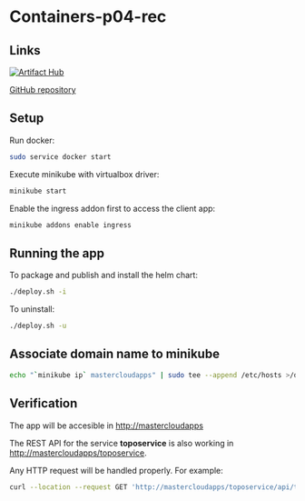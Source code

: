 # Containers-p04-rec

## Links

[![Artifact Hub](https://img.shields.io/endpoint?url=https://artifacthub.io/badge/repository/eoloplanner-mlorente-jagarrido)](https://artifacthub.io/packages/search?repo=eoloplanner-mlorente-jagarrido)

[GitHub repository](https://github.com/manulorente/mcloudapps-M3/tree/main/Containers-P04-rec)

## Setup

Run docker:

```sh
sudo service docker start
```

Execute minikube with virtualbox driver:

```sh
minikube start
```

Enable the ingress addon first to access the client app:

```sh
minikube addons enable ingress
```

## Running the app

To package and publish and install the helm chart:

```sh
./deploy.sh -i
```

To uninstall:

```sh
./deploy.sh -u
```

## Associate domain name to minikube

```sh
echo "`minikube ip` mastercloudapps" | sudo tee --append /etc/hosts >/dev/null
```

## Verification

The app will be accesible in [http://mastercloudapps](http://mastercloudapps)

The REST API for the service **toposervice** is also working in [http://mastercloudapps/toposervice](http://mastercloudapps/toposervice).

Any HTTP request will be handled properly. For example:

```sh
curl --location --request GET 'http://mastercloudapps/toposervice/api/topographicdetails/sevilla'
```
